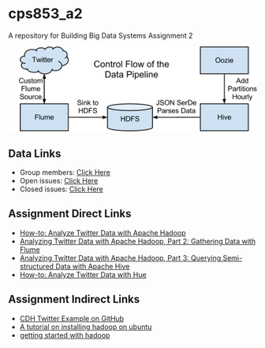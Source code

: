 # cps853_a2
A repository for Building Big Data Systems Assignment 2

![pipeline diagram](twitter.png)

## Data Links
- Group members: <a target="blank" href="https://dmitrymakhnin.github.io/cps853_a2/group.xml">Click Here</a> <br />
- Open issues: <a target="blank" href="https://github.com/dmitrymakhnin/cps853_a2/issues?q=is%3Aopen+is%3Aissue">Click Here</a> <br />
- Closed issues: <a target="blank" href="https://github.com/dmitrymakhnin/cps853_a2/issues?q=is%3Aissue+is%3Aclosed">Click Here</a>

## Assignment Direct Links
- <a target="blank" href="http://blog.cloudera.com/blog/2012/09/analyzing-twitter-data-with-hadoop/">How-to: Analyze Twitter Data with Apache Hadoop</a>
- <a target="blank"  href="http://blog.cloudera.com/blog/2012/10/analyzing-twitter-data-with-hadoop-part-2-gathering-data-with-flume/#comment-48910">Analyzing Twitter Data with Apache Hadoop, Part 2: Gathering Data with Flume</a>
- <a target="blank"  href="http://blog.cloudera.com/blog/2012/11/analyzing-twitter-data-with-hadoop-part-3-querying-semi-structured-data-with-hive/">Analyzing Twitter Data with Apache Hadoop, Part 3: Querying Semi-structured Data with Apache Hive</a>
- <a target="blank"  href="http://blog.cloudera.com/blog/2013/03/how-to-analyze-twitter-data-with-hue/">How-to: Analyze Twitter Data with Hue</a>

## Assignment Indirect Links
- <a href="https://github.com/cloudera/cdh-twitter-example" target="blank">CDH Twitter Example on GitHub</a>
- <a href="https://hadoopcommunityblog.wordpress.com/2015/08/05/installing-hadoop-on-ubuntu-14/">A tutorial on installing hadoop on ubuntu</a>
- <a href="https://wiki.apache.org/hadoop/GettingStartedWithHadoop">getting started with hadoop</a>
